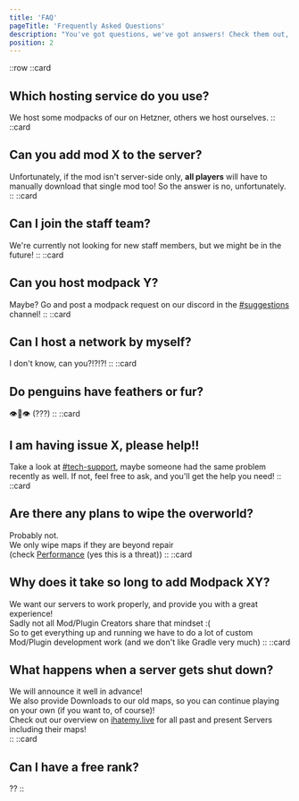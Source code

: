 ```yaml
---
title: 'FAQ'
pageTitle: 'Frequently Asked Questions'
description: "You've got questions, we've got answers! Check them out, maybe we got you covered already"
position: 2
---
```

::row
::card
## Which hosting service do you use?
We host some modpacks of our on Hetzner, others we host ourselves.
::
::card
## Can you add mod X to the server?
Unfortunately, if the mod isn't server-side only, **all players** will have to manually download that single mod too! So the answer is no, unfortunately.
::
::card
## Can I join the staff team?
We're currently not looking for new staff members, but we might be in the future!
::
::card
## Can you host modpack Y?
Maybe? Go and post a modpack request on our discord in the [#suggestions](https://discord.com/channels/637719625274228743/1151595305872146652) channel!
::
::card
## Can I host a network by myself?
I don't know, can you?!?!?!
::
::card
## Do penguins have feathers or fur?
👁️👄👁️ (???)
::
::card
## I am having issue X, please help!!
Take a look at [#tech-support](https://discord.com/channels/637719625274228743/677466545135550475), maybe someone had the same problem recently as well.
If not, feel free to ask, and you'll get the help you need!
::
::card
## Are there any plans to wipe the overworld?
Probably not.  
We only wipe maps if they are beyond repair  
(check [Performance](/docs/getting-started/performance) (yes this is a threat))
::
::card
## Why does it take so long to add Modpack XY?
We want our servers to work properly, and provide you with a great experience!  
Sadly not all Mod/Plugin Creators share that mindset :(  
So to get everything up and running we have to do a lot of custom Mod/Plugin development work (and we don't like Gradle very much)
::
::card
## What happens when a server gets shut down?
We will announce it well in advance!  
We also provide Downloads to our old maps, so you can continue playing on your own (if you want to, of course)!  
Check out our overview on [ihatemy.live](/) for all past and present Servers including their maps!  
::
::card
## Can I have a free rank?
??
::